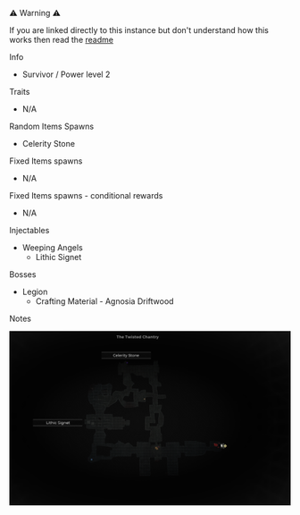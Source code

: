 ⚠️ Warning ⚠️

If you are linked directly to this instance but don't understand how this works then read the [readme](https://github.com/razeedazee/remnant2-instances/blob/main/README.md)

Info

- Survivor / Power level 2

Traits

- N/A

Random Items Spawns

- Celerity Stone

Fixed Items spawns

- N/A

Fixed Items spawns - conditional rewards

- N/A

Injectables

- Weeping Angels
  - Lithic Signet

Bosses

- Legion
  - Crafting Material - Agnosia Driftwood

Notes

>

![](info/mini-map.png)

